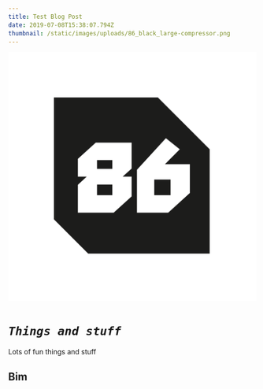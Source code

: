 ```yaml
---
title: Test Blog Post
date: 2019-07-08T15:38:07.794Z
thumbnail: /static/images/uploads/86_black_large-compressor.png
---
```

![thing](/static/images/uploads/86_black_large-compressor.png)

# **_`Things and stuff`_**

Lots of fun things and stuff

## Bim
